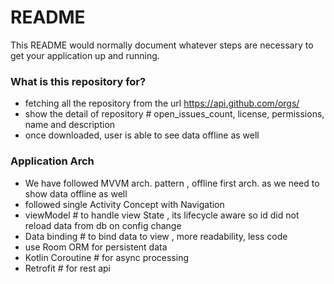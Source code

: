 # README #

This README would normally document whatever steps are necessary to get your application up and running.

### What is this repository for? ###

* fetching all the repository from the url https://api.github.com/orgs/
* show the detail of repository #  open_issues_count, license, permissions, name and description
* once downloaded, user is able to see data offline as well

### Application Arch ###

* We have followed MVVM arch. pattern , offline first arch. as we need to show data offline as well
* followed single Activity Concept with Navigation
* viewModel # to handle view State , its lifecycle aware so id did not reload data from db on config change
* Data binding # to bind data to view , more readability, less code
* use Room ORM for persistent data
* Kotlin Coroutine # for async processing
* Retrofit # for rest api

